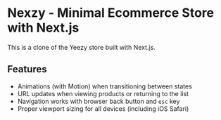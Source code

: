 # Nexzy - Minimal Ecommerce Store with Next.js

This is a clone of the Yeezy store built with Next.js.

## Features

- Animations (with Motion) when transitioning between states
- URL updates when viewing products or returning to the list
- Navigation works with browser back button and `esc` key
- Proper viewport sizing for all devices (including iOS Safari)
